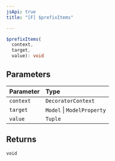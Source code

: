 ```yaml
---
jsApi: true
title: "[F] $prefixItems"

---
```

```ts
$prefixItems(
  context,
  target,
  value): void
```

## Parameters

| Parameter | Type |
| :------ | :------ |
| `context` | `DecoratorContext` |
| `target` | `Model` \| `ModelProperty` |
| `value` | `Tuple` |

## Returns

`void`
